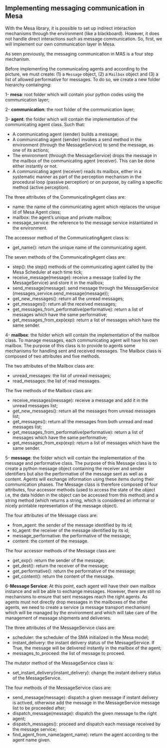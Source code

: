 ## Implementing messaging communication in Mesa

With the Mesa library, it is possible to set up indirect interaction mechanisms through the environment (like a blackboard). However, it does not handle direct interactions such as message communication. So, first, we will implement our own communication layer in Mesa. 

As seen previously, the messaging communication in MAS is a four step mechanism.

Before implementing the communicating agents and according to the picture, we must create: (1) a `Message` object, (2) a `Mailbox` object and (3) a list of allowed performative for messages. To do so, we create a new folder hierarchy containging: 

1- **mesa**: root folder which will contain your python codes using the communication layer;

2- **communication**: the root folder of the communication layer;

3- **agent**: the folder which will contain the implementation of the communicating agent class. Such that: 

- A communicating agent (sender) builds a message;
- A communicating agent (sender) invokes a send method in the environment (through the MessageService) to send the message, as one of its actions;
- The environment (through the MessageService) drops the message in the mailbox of the communicating agent (receiver). This can be done either instantly or not.
- A communicating agent (receiver) reads its mailbox, either in a systematic manner as part of the perception mechanism in the procedural loop (passive perception) or on purpose, by calling a specific method (active perception).

The three attributes of the CommunicatingAgent class are:

- name: the name of the communicating agent which replaces the unique id of Mesa Agent class;
- mailbox: the agent’s unique and private mailbox;
- message_service: the reference to the message service instantiated in the environment.


The acceessor method of the CommunicatingAgent class is:

- get_name(): return the unique name of the communicating agent.

The seven methods of the CommunicatingAgent class are:

- step(): the step() methods of the communicating agent called by the Mesa Scheduler at each time tick;
- receive_message(message): receive a message (called by the MessageService) and store it in the mailbox;
- send_message(message): send message through the MessageService (messages_service.send_message(message));
- get_new_messages(): return all the unread messages;
- get_messages(): return all the received messages;
- get_messages_from_performative(performative): return a list of messages which have the same performative;
- get_messages_from_exp(exp): return a list of messages which have the same sender.

4- **mailbox**: the folder which will contain the implementation of the mailbox class. To manage messages, each communicating agent will have his own mailbox. The purpose of this class is to provide to agents some mechanisms for handling sent and received messages. The Mailbox class is composed of two attributes and five methods.

The two attributes of the Mailbox class are:

- unread_messages: the list of unread messages;
- read_messages: the list of read messages.

The five methods of the Mailbox class are:

- receive_messages(message): receive a message and add it in the unread messages list;
- get_new_messages(): return all the messages from unread messages list;
- get_messages(): return all the messages from both unread and read messages list;
- get_messages_from_performative(performative): return a list of messages which have the same performative;
- get_messages_from_exp(exp): return a list of messages which have the same sender.

5- **message**: the folder which will contain the implementation of the message and performative class. The purpose of this Message class is to create a python message object containing the receiver and sender identifiers but also the performative of the message sent as well as a content. Agents will exchange information using these items during their communication phases. The Message class is therefore composed of four attributes, four accessor methods (used to access the state of the object i.e, the data hidden in the object can be accessed from this method) and a string method (which returns a string, which is considered an informal or nicely printable representation of the message object).

The four attributes of the Message class are:

- from_agent: the sender of the message identified by its id;
- to_agent: the receiver of the message identified by its id;
- message_performative: the performative of the message;
- content: the content of the message.

The four accessor methods of the Message class are:

- get_exp(): return the sender of the message;
- get_dest(): return the receiver of the message;
- get_performative(): return the performative of the message;
- get_content(): return the content of the message.

6-**Message Service**: At this point, each agent will have their own mailbox instance and will be able to exchange messages. However, there are still no mechanisms to ensure that sent messages reach the right agents. As agents must not directly drop messages in the mailboxes of the other agents, we need to create a service (a message transport mechanism) which will be managed by the environment and which will take care of the management of message shipments and deliveries.

The three attributes of the MessageService class are:

- scheduler: the scheduler of the SMA initialized in the Mesa model;
- instant_delivery: the instant delivery status of the MessageService. If True, the message will be delivered instantly in the mailbox of the agent;
- messages_to_proceed: the list of message to proceed.


The mutator method of the MessageService class is:

- set_instant_delivery(instant_delivery): change the instant delivery status of the MessageService.

The four methods of the MessageService class are:

- send_message(message): dispatch a given message if instant delivery is actived, otherwise add the message in the MessageService message list to be proceeded after;
- dispatch_message(message): dispatch the given message to the right agent;
- dispatch_messages(): proceed and dispatch each message received by the message service;
- find_agent_from_name(agent_name): return the agent according to the agent name given.
